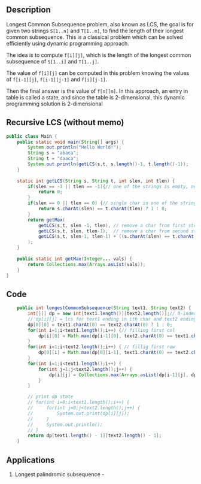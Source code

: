 

## Description

Longest Common Subsequence problem, also known as LCS, the goal is for given two strings `S[1..n]` and `T[1..m]`, to find the length of their longest common subsequence. This is a classical problem which can be solved efficiently using dynamic programming approach. 

The idea is to compute `f[i][j]`, which is the length of the longest common subsequence of `S[1..i]` and `T[1..j]`. 

The value of `f[i][j]` can be computed in this problem knowing the values of `f[i-1][j]`, `f[i-1][j-1]` and `f[i][j-1]`. 

Then the final answer is the value of `f[n][m]`. In this approach, an entry in  table is called a state, and since the table is 2-dimensional, this dynamic programming solution is 2-dimensional

## Recursive LCS (without memo)

```java
public class Main {
    public static void main(String[] args) {
        System.out.println("Hello World!");
        String s = "abaca";
        String t = "daaca";
        System.out.println(getLCS(s,t, s.length()-1, t.length()-1));
    }
    
    static int getLCS(String s, String t, int slen, int tlen) {
        if(slen == -1 || tlen == -1){// one of the strings is empty, no common chars so 0
            return 0;
        }
        if(slen == 0 || tlen == 0) {// single char in one of the strings
            return s.charAt(slen) == t.charAt(tlen) ? 1 : 0;
        }
        return getMax(
            getLCS(s,t, slen -1, tlen), // remove a char from first string
            getLCS(s,t, slen, tlen-1),  // remove a char from second string
            getLCS(s,t, slen-1, tlen-1) + ((s.charAt(slen) == t.charAt(tlen)) ? 1 : 0) // remove char from both strings, while adding one if removed char was same
        );
    }
    
    public static int getMax(Integer... vals) {
        return Collections.max(Arrays.asList(vals)); 
    }
}
```

## Code

```java
    public int longestCommonSubsequence(String text1, String text2) {
        int[][] dp = new int[text1.length()][text2.length()];// 0-indexed
        // dp[i][j] = lcs for text1 ending in ith char and text2 ending in jth char
        dp[0][0] = text1.charAt(0) == text2.charAt(0) ? 1 : 0;
        for(int i=1;i<text1.length();i++) {// filling first col
            dp[i][0] = Math.max(dp[i-1][0], text2.charAt(0) == text1.charAt(i) ? 1 : 0);
        }
        for(int i=1;i<text2.length();i++) { // fillig first row
            dp[0][i] = Math.max(dp[0][i-1], text1.charAt(0) == text2.charAt(i) ? 1 : 0);
        }
        for(int i=1;i<text1.length();i++) {
            for(int j=1;j<text2.length();j++) {
                dp[i][j] = Collections.max(Arrays.asList(dp[i-1][j], dp[i][j-1], ((text1.charAt(i) == text2.charAt(j) ? 1 : 0) + dp[i-1][j-1])));
            }
        }

        // print dp state
        // for(int i=0;i<text1.length();i++) {
        //     for(int j=0;j<text2.length();j++) {
        //         System.out.print(dp[i][j]);
        //     }
        //     System.out.println();
        // }
        return dp[text1.length() - 1][text2.length() - 1];
    }
```

## Applications

1. Longest palindromic subsequence - 

